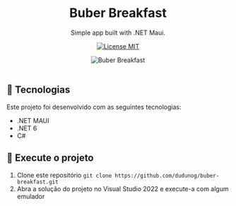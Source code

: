 <h1 align="center">
  Buber Breakfast
</h1>

<p align="center">Simple app built with .NET Maui.</p>

<p align="center">
  <a href="https://opensource.org/licenses/MIT">
    <img
      src="https://img.shields.io/badge/License-MIT-blue.svg"
      alt="License MIT"
    >
  </a>
</p>

<div align="center">
  <img
    src="public/buber-breakfast-homepage.png"
    alt="Buber Breakfast"
    title="Buber Breakfast"
  />
</div>

<br>

## :hammer: Tecnologias

Este projeto foi desenvolvido com as seguintes tecnologias:

- .NET MAUI
- .NET 6
- C#

## 🚀 Execute o projeto

1. Clone este repositório `git clone https://github.com/dudunog/buber-breakfast.git`
2. Abra a solução do projeto no Visual Studio 2022 e execute-a com algum emulador
